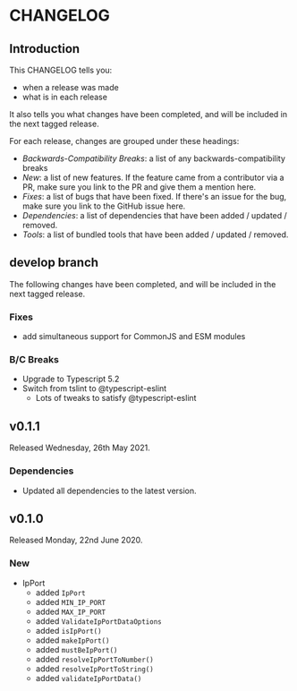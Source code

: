 # CHANGELOG

## Introduction

This CHANGELOG tells you:

* when a release was made
* what is in each release

It also tells you what changes have been completed, and will be included in the next tagged release.

For each release, changes are grouped under these headings:

* _Backwards-Compatibility Breaks_: a list of any backwards-compatibility breaks
* _New_: a list of new features. If the feature came from a contributor via a PR, make sure you link to the PR and give them a mention here.
* _Fixes_: a list of bugs that have been fixed. If there's an issue for the bug, make sure you link to the GitHub issue here.
* _Dependencies_: a list of dependencies that have been added / updated / removed.
* _Tools_: a list of bundled tools that have been added / updated / removed.

## develop branch

The following changes have been completed, and will be included in the next tagged release.

### Fixes

- add simultaneous support for CommonJS and ESM modules

### B/C Breaks

* Upgrade to Typescript 5.2
* Switch from tslint to @typescript-eslint
  * Lots of tweaks to satisfy @typescript-eslint

## v0.1.1

Released Wednesday, 26th May 2021.

### Dependencies

* Updated all dependencies to the latest version.

## v0.1.0

Released Monday, 22nd June 2020.

### New

* IpPort
  - added `IpPort`
  - added `MIN_IP_PORT`
  - added `MAX_IP_PORT`
  - added `ValidateIpPortDataOptions`
  - added `isIpPort()`
  - added `makeIpPort()`
  - added `mustBeIpPort()`
  - added `resolveIpPortToNumber()`
  - added `resolveIpPortToString()`
  - added `validateIpPortData()`
